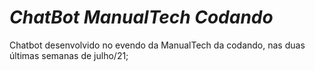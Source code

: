 # *ChatBot ManualTech Codando*

  Chatbot desenvolvido no evendo da ManualTech da codando, nas duas últimas semanas de julho/21;
